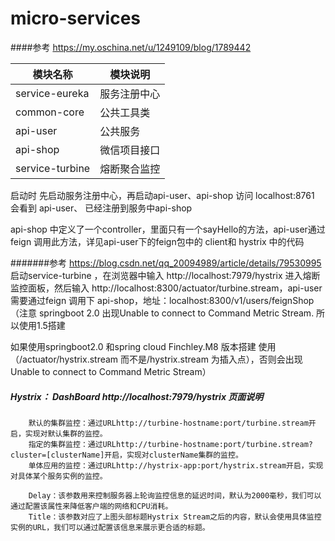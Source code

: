 # micro-services
####参考 https://my.oschina.net/u/1249109/blog/1789442

|模块名称|模块说明|
|---|---
|service-eureka|服务注册中心|
|common-core|公共工具类|
|api-user|公共服务|
|api-shop|微信项目接口|
|service-turbine|熔断聚合监控|


启动时 先启动服务注册中心，再启动api-user、api-shop 访问 localhost:8761 会看到 api-user、 已经注册到服务中api-shop

api-shop 中定义了一个controller，里面只有一个sayHello的方法，api-user通过feign 调用此方法，详见api-user下的feign包中的 client和 hystrix
中的代码

#######参考  https://blog.csdn.net/qq_20094989/article/details/79530995
启动service-turbine ，在浏览器中输入 http://localhost:7979/hystrix  进入熔断监控面板，然后输入
http://localhost:8300/actuator/turbine.stream，api-user 需要通过feign 调用下 api-shop，地址：localhost:8300/v1/users/feignShop
（注意
springboot 2.0 出现Unable to connect to Command Metric Stream. 所以使用1.5搭建

如果使用springboot2.0 和spring cloud Finchley.M8 版本搭建 使用（/actuator/hystrix.stream  而不是/hystrix.stream 为插入点），否则会出现 Unable to connect to Command Metric Stream）


##### Hystrix： DashBoard http://localhost:7979/hystrix  页面说明
        默认的集群监控：通过URLhttp://turbine-hostname:port/turbine.stream开启，实现对默认集群的监控。
        指定的集群监控：通过URLhttp://turbine-hostname:port/turbine.stream?cluster=[clusterName]开启，实现对clusterName集群的监控。
        单体应用的监控：通过URLhttp://hystrix-app:port/hystrix.stream开启，实现对具体某个服务实例的监控。
        
        Delay：该参数用来控制服务器上轮询监控信息的延迟时间，默认为2000毫秒，我们可以通过配置该属性来降低客户端的网络和CPU消耗。
        Title：该参数对应了上图头部标题Hystrix Stream之后的内容，默认会使用具体监控实例的URL，我们可以通过配置该信息来展示更合适的标题。
